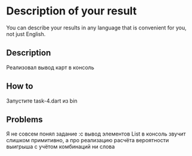 # Description of your result

You can describe your results in any language that is convenient for you, not just English.

## Description

Реализовал вывод карт в консоль

## How to

Запустите task-4.dart из bin

## Problems

Я не совсем понял задание :c
вывод элементов List в консоль звучит слишком примитивно, а про реализацию расчёта
вероятности выигрыша с учётом комбинаций ни слова

